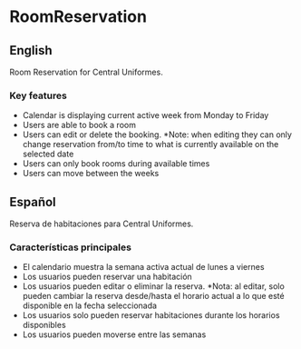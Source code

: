 # RoomReservation

## English
Room Reservation for Central Uniformes.

### Key features
- Calendar is displaying current active week from Monday to Friday
- Users are able to book a room
- Users can edit or delete the booking. *Note: when editing they can only change reservation from/to time to what is currently available on the selected date
- Users can only book rooms during available times
- Users can move between the weeks


## Español
Reserva de habitaciones para Central Uniformes.

### Características principales
- El calendario muestra la semana activa actual de lunes a viernes
- Los usuarios pueden reservar una habitación
- Los usuarios pueden editar o eliminar la reserva. *Nota: al editar, solo pueden cambiar la reserva desde/hasta el horario actual a lo que esté disponible en la fecha seleccionada
- Los usuarios solo pueden reservar habitaciones durante los horarios disponibles
- Los usuarios pueden moverse entre las semanas
